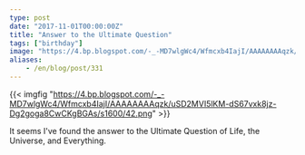 ```yaml
---
type: post
date: "2017-11-01T00:00:00Z"
title: "Answer to the Ultimate Question"
tags: ["birthday"]
image: "https://4.bp.blogspot.com/-_-MD7wlgWc4/Wfmcxb4IajI/AAAAAAAAqzk/uSD2MVI5lKM-dS67vxk8jz-Dg2goga8CwCKgBGAs/s1600/42.png"
aliases:
    - /en/blog/post/331
---
```


{{< imgfig "https://4.bp.blogspot.com/-_-MD7wlgWc4/Wfmcxb4IajI/AAAAAAAAqzk/uSD2MVI5lKM-dS67vxk8jz-Dg2goga8CwCKgBGAs/s1600/42.png" >}}

It seems I've found the answer to the Ultimate Question of Life, the Universe, and Everything.

